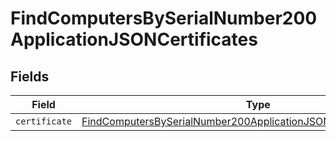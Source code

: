 # FindComputersBySerialNumber200ApplicationJSONCertificates


## Fields

| Field                                                                                                                                                                   | Type                                                                                                                                                                    | Required                                                                                                                                                                | Description                                                                                                                                                             |
| ----------------------------------------------------------------------------------------------------------------------------------------------------------------------- | ----------------------------------------------------------------------------------------------------------------------------------------------------------------------- | ----------------------------------------------------------------------------------------------------------------------------------------------------------------------- | ----------------------------------------------------------------------------------------------------------------------------------------------------------------------- |
| `certificate`                                                                                                                                                           | [FindComputersBySerialNumber200ApplicationJSONCertificatesCertificate](../../models/operations/findcomputersbyserialnumber200applicationjsoncertificatescertificate.md) | :heavy_minus_sign:                                                                                                                                                      | N/A                                                                                                                                                                     |